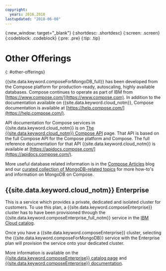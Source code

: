```yaml
---
copyright:
  years: 2016,2018
lastupdated: "2018-06-08"
---
```


{:new_window: target="_blank"}
{:shortdesc: .shortdesc}
{:screen: .screen}
{:codeblock: .codeblock}
{:pre: .pre}
{:tip: .tip}

# Other Offerings
{: #other-offerings}

{{site.data.keyword.composeForMongoDB_full}} has been developed from the Compose platform for production-ready, autoscaling, highly available databases. Compose continues to operate as part of IBM from [https://www.compose.com/](https://www.compose.com). In addition to the documentation available on {{site.data.keyword.cloud_notm}}, Compose documentation is available at [https://help.compose.com/](https://help.compose.com/).

API documentation for Compose services in {{site.data.keyword.cloud_notm}} is on [The {{site.data.keyword.cloud_notm}} Compose API](https://www.compose.com/articles/the-ibm-cloud-compose-api/) page. That API is based on the full Compose API for the Compose platform and Compose. The full reference documentation for that API {{site.data.keyword.cloud_notm}} is available at [https://apidocs.compose.com/](https://apidocs.compose.com/).

More useful database related information is in the [Compose Articles](https://www.compose.com/articles/) blog and our [curated collection of MongoDB-related topics](https://www.compose.com/articles/curated-collection-mongodb/) for more how-to's and information on MongoDB on Compose.

## {{site.data.keyword.cloud_notm}} Enterprise

This is a service which provides a private, dedicated and isolated cluster for customers. To use this plan, a {{site.data.keyword.composeEnterprise}} cluster has to have been provisioned through the {{site.data.keyword.composeEnterprise_full_notm}} service in the [IBM Cloud catalog](https://console.{DomainName}.net/catalog/).

Once you have a {{site.data.keyword.composeEnterprise}} cluster, selecting the {{site.data.keyword.composeForMongoDB}} service with the Enterprise plan will provision the service onto your dedicated cluster. 

More information is available on the [{{site.data.keyword.composeEnterprise}} catalog page](https://console.{DomainName}/catalog/services/compose-enterprise) and [{{site.data.keyword.composeEnterprise}} documentation](https://console.{DomainName}/docs/services/ComposeEnterprise/index.html).
